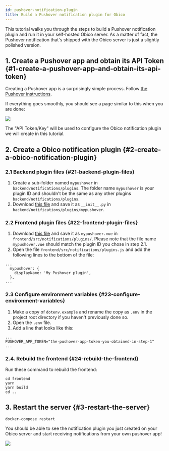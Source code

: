```yaml
---
id: pushover-notification-plugin
title: Build a Pushover notification plugin for Obico
---
```


This tutorial walks you through the steps to build a Pushover notification plugin and run it in your self-hosted Obico server. As a matter of fact, the Pushover notification that's shipped with the Obico server is just a slightly polished version.

## 1. Create a Pushover app and obtain its API Token {#1-create-a-pushover-app-and-obtain-its-api-token}

Creating a Pushover app is a surprisingly simple process. Follow [the Pushover instructions](https://pushover.net/api#registration).

If everything goes smoothly, you should see a page similar to this when you are done:

![](/img/tutorials/pushover-app-token.jpg)

The "API Token/Key" will be used to configure the Obico notification plugin we will create in this tutorial.


## 2. Create a Obico notification plugin {#2-create-a-obico-notification-plugin}

### 2.1 Backend plugin files {#21-backend-plugin-files}

1. Create a sub-folder named `mypushover` in `backend/notifications/plugins`. The folder name `mypushover` is your plugin ID and shouldn't be the same as any other plugins `backend/notifications/plugins`.
2. Download [this file](https://raw.githubusercontent.com/TheSpaghettiDetective/TheSpaghettiDetective/master/backend/notifications/plugins/pushover/__init__.py) and save it as `__init__.py` in `backend/notifications/plugins/mypushover`.

### 2.2 Frontend plugin files {#22-frontend-plugin-files}

1. Download [this file](https://raw.githubusercontent.com/TheSpaghettiDetective/TheSpaghettiDetective/master/frontend/src/notifications/plugins/pushover.vue) and save it as `mypushover.vue` in `frontend/src/notifications/plugins/`. Please note that the file name `mypushover.vue` should match the plugin ID you chose in step 2.1.
2. Open the file `frontend/src/notifications/plugins.js` and add the following lines to the bottom of the file:
```
...
  mypushover: {
    displayName: 'My Pushover plugin',
  },
...
```

### 2.3 Configure environment variables {#23-configure-environment-variables}

1. Make a copy of `dotenv.example` and rename the copy as `.env` in the project root directory if you haven't previously done so.
2. Open the `.env` file.
3. Add a line that looks like this:
```
...
PUSHOVER_APP_TOKEN="the-pushover-app-token-you-obtained-in-step-1"
...
```

### 2.4. Rebuild the frontend {#24-rebuild-the-frontend}

Run these command to rebuild the frontend:

```
cd frontend
yarn
yarn build
cd ..
```

## 3. Restart the server {#3-restart-the-server}

```
docker-compose restart
```

You should be able to see the notification plugin you just created on your Obico server and start receiving notifications from your own pushover app!

![](/img/tutorials/pushover-notification-plugin-done.jpg)

